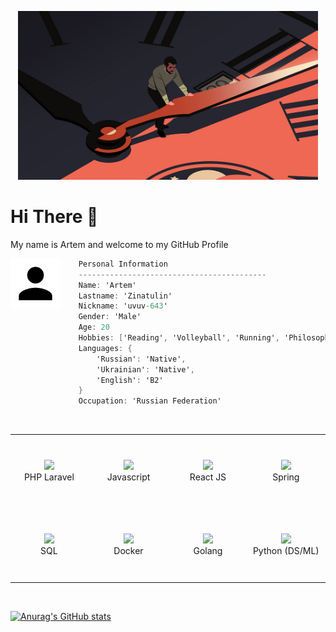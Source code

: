 <p align="center">
    <img src="images/header.jpg" width="480"/>
</p>

<h1>Hi There 👋</h2>
<p >My name is Artem and welcome to my GitHub Profile</p>

<img align="left" src="images/account.png" height="80px"/>

```csharp
    Personal Information
    ------------------------------------------
    Name: 'Artem'
    Lastname: 'Zinatulin'
    Nickname: 'uvuv-643'
    Gender: 'Male'
    Age: 20
    Hobbies: ['Reading', 'Volleyball', 'Running', 'Philosophy', 'Coding']
    Languages: {
        'Russian': 'Native',
        'Ukrainian': 'Native',
        'English': 'B2'
    }
    Occupation: 'Russian Federation'
```

<br>

<div align="center">
    <table width="560">
        <tr>
            <td align="center" width="140" height="112.43">
                <img src="https://cdn.jsdelivr.net/gh/devicons/devicon/icons/laravel/laravel-plain.svg" width="65px"/>
                <br /> PHP Laravel
            </td>
            <td align="center" width="140" height="112.43">
                <img src="https://cdn.jsdelivr.net/gh/devicons/devicon/icons/javascript/javascript-original.svg" width="65px"/>
                <br /> Javascript
            </td>
            <td align="center" width="140" height="112.43">
                <img src="https://cdn.jsdelivr.net/gh/devicons/devicon/icons/react/react-original.svg" width="65px"/>
                <br /> React JS
            </td>
            <td align="center" width="140" height="112.43">
                <img src="https://cdn.jsdelivr.net/gh/devicons/devicon/icons/spring/spring-original.svg" width="65px"/>
                <br /> Spring
            </td>
        </tr>
        <tr>
            <td align="center" width="140" height="112.43">
                <img src="https://cdn.jsdelivr.net/gh/devicons/devicon/icons/postgresql/postgresql-original.svg" width="65px"/>
                <br /> SQL
            </td>
            <td align="center" width="140" height="112.43">
                <img src="https://cdn.jsdelivr.net/gh/devicons/devicon/icons/docker/docker-plain.svg" width="65px"/>
                <br /> Docker
            </td>
            <td align="center" width="140" height="112.43">
                <img src="https://cdn.jsdelivr.net/gh/devicons/devicon/icons/go/go-original.svg" width="65px"/>
                <br /> Golang
            </td>
            <td align="center" width="140" height="112.43">
                <img src="https://cdn.jsdelivr.net/gh/devicons/devicon/icons/python/python-original.svg" width="65px"/>
                <br /> Python (DS/ML)
            </td>
        </tr>
    </table>
</div>

<br>

[![Anurag's GitHub stats](https://github-readme-stats.vercel.app/api?username=uvuv-643)](https://github.com/anuraghazra/github-readme-stats)
